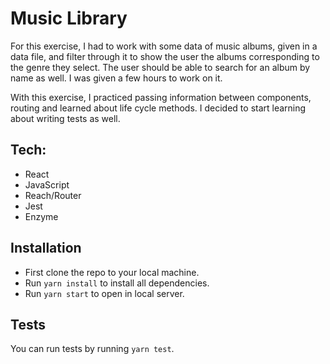 # Music Library

For this exercise, I had to work with some data of music albums, given in a data file, and filter through it to show the user the albums corresponding to the genre they select. The user should be able to search for an album by name as well. I was given a few hours to work on it.

With this exercise, I practiced passing information between components, routing and learned about life cycle methods. I decided to start learning about writing tests as well.

## Tech:

- React
- JavaScript
- Reach/Router
- Jest
- Enzyme

## Installation

 - First clone the repo to your local machine.
 - Run `yarn install` to install all dependencies.
 - Run `yarn start` to open in local server.

## Tests

You can run tests by running `yarn test`.
